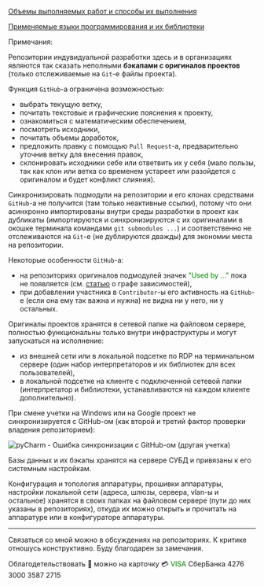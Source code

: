 [Объемы выполняемых работ и способы их выполнения](https://github.com/tsv19su254052/tsv19su254052/blob/main/Works.md)

[Применяемые языки программирования и их библиотеки](https://github.com/tsv19su254052/tsv19su254052/blob/main/Languages.md)

Примечания:

Репозитории индувидуальной разработки здесь и в организациях являются так сказать неполными **бэкапами с оригиналов проектов** (только отслеживаемые на `Git`-е файлы проекта).

Функция `GitHub`-а ограничена возможностью:
 - выбрать текущую ветку,
 - почитать текстовые и графические пояснения к проекту,
 - ознакомиться с математическим обеспечением,
 - посмотреть исходники,
 - почитать объемы доработок,
 - предложить правку с помощью `Pull Request`-а, предварительно уточнив ветку для внесения правок,
 - склонировать исходники себе или ответвить их у себя (мало пользы, так как клон или ветка со временем устареет или разойдется с оригиналом и будет конфликт слияния).

Синхронизировать подмодули на репозитории и его клонах средствами `GitHub`-а не получится (там только неактивные ссылки), потому что они асинхронно импортированы внутри среды разработки в проект как дубликаты (импортируются и синхронизируются с их оригиналами в окошке терминала командами `git submodules ...`) и соответственно не отслеживаются на `Git`-е (не дублируются дважды) для экономии места на репозитории. 

Некоторые особенности `GitHub`-а:
 - на репозиториях оригиналов подмодулей значек <span style="color:Green">"Used by ..."</span> пока не появляется (см. [статью](https://stackoverflow.com/questions/56888176/how-to-configure-github-used-by-feature-for-java-projects) о графе зависимостей),
 - при добавлении участника в `Contributor`-ы его активность на `GitHub`-е (если она ему так важна и нужна) не видна ни у него, ни у остальных.

Оригиналы проектов хранятся в сетевой папке на файловом сервере, полностью функциональны только внутри инфраструктуры и могут запускаться на исполнение:
 - из внешней сети или в локальной подсетке по RDP на терминальном сервере (один набор интерпретаторов и их библиотек для всех пользователей),
 - в локальной подсетке на клиенте c подключенной сетевой папки (интерпретатор и библиотеки, устанавливаются на каждом клиенте дополнительно).

При смене учетки на Windows или на Google проект не синхронизируется с GitHub-ом (как второй и третий фактор проверки владения репозиторием):

![pyCharm - Ошибка синхронизации с GitHub-ом (другая учетка)](https://user-images.githubusercontent.com/104857185/216789558-ea500396-740e-4977-a426-22d01753f799.png)

Базы данных и их бэкапы хранятся на сервере СУБД и привязаны к его системным настройкам.

Конфигурация и топология аппаратуры, прошивки аппаратуры, настройки локальной сети (адреса, шлюзы, сервера, vlan-ы и остальное) хранятся в своих папках на файловом сервере (пути до них указаны в репозиториях), откуда их можно открыть и прочитать на аппаратуре или в конфигураторе аппаратуры.

----
Связаться со мной можно в обсуждениях на репозиториях. К критике отношусь конструктивно. Буду благодарен за замечания.

Облагодетельствовать :sparkling_heart: можно на карточку :credit_card: <span style="color:Green">VISA</span> СберБанка 4276 3000 3587 2715
